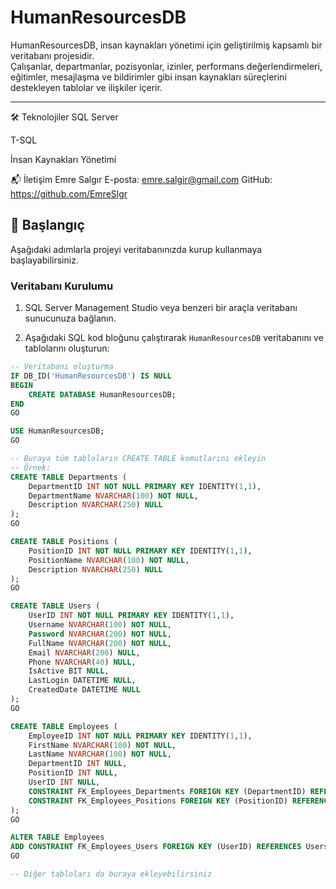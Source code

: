 # HumanResourcesDB

HumanResourcesDB, insan kaynakları yönetimi için geliştirilmiş kapsamlı bir veritabanı projesidir.  
Çalışanlar, departmanlar, pozisyonlar, izinler, performans değerlendirmeleri, eğitimler, mesajlaşma ve bildirimler gibi insan kaynakları süreçlerini destekleyen tablolar ve ilişkiler içerir.

---

🛠️ Teknolojiler
SQL Server

T-SQL

İnsan Kaynakları Yönetimi

📬 İletişim
Emre Salgır
E-posta: emre.salgir@gmail.com
GitHub: https://github.com/EmreSlgr

## 🚀 Başlangıç

Aşağıdaki adımlarla projeyi veritabanınızda kurup kullanmaya başlayabilirsiniz.

### Veritabanı Kurulumu

1. SQL Server Management Studio veya benzeri bir araçla veritabanı sunucunuza bağlanın.

2. Aşağıdaki SQL kod bloğunu çalıştırarak `HumanResourcesDB` veritabanını ve tablolarını oluşturun:

```sql
-- Veritabanı oluşturma
IF DB_ID('HumanResourcesDB') IS NULL
BEGIN
    CREATE DATABASE HumanResourcesDB;
END
GO

USE HumanResourcesDB;
GO

-- Buraya tüm tabloların CREATE TABLE komutlarını ekleyin
-- Örnek:
CREATE TABLE Departments (
    DepartmentID INT NOT NULL PRIMARY KEY IDENTITY(1,1),
    DepartmentName NVARCHAR(100) NOT NULL,
    Description NVARCHAR(250) NULL
);
GO

CREATE TABLE Positions (
    PositionID INT NOT NULL PRIMARY KEY IDENTITY(1,1),
    PositionName NVARCHAR(100) NOT NULL,
    Description NVARCHAR(250) NULL
);
GO

CREATE TABLE Users (
    UserID INT NOT NULL PRIMARY KEY IDENTITY(1,1),
    Username NVARCHAR(100) NOT NULL,
    Password NVARCHAR(200) NOT NULL,
    FullName NVARCHAR(200) NOT NULL,
    Email NVARCHAR(200) NULL,
    Phone NVARCHAR(40) NULL,
    IsActive BIT NULL,
    LastLogin DATETIME NULL,
    CreatedDate DATETIME NULL
);
GO

CREATE TABLE Employees (
    EmployeeID INT NOT NULL PRIMARY KEY IDENTITY(1,1),
    FirstName NVARCHAR(100) NOT NULL,
    LastName NVARCHAR(100) NOT NULL,
    DepartmentID INT NULL,
    PositionID INT NULL,
    UserID INT NULL,
    CONSTRAINT FK_Employees_Departments FOREIGN KEY (DepartmentID) REFERENCES Departments(DepartmentID),
    CONSTRAINT FK_Employees_Positions FOREIGN KEY (PositionID) REFERENCES Positions(PositionID)
);
GO

ALTER TABLE Employees
ADD CONSTRAINT FK_Employees_Users FOREIGN KEY (UserID) REFERENCES Users(UserID);
GO

-- Diğer tabloları da buraya ekleyebilirsiniz
